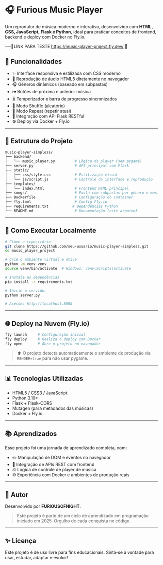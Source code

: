 # 🎧 Furious Music Player

Um reprodutor de música moderno e interativo, desenvolvido com **HTML, CSS, JavaScript, Flask e Python**, ideal para praticar conceitos de frontend, backend e deploy com Docker no Fly.io.

---🎯LINK PARA TESTE https://music-player-project.fly.dev/ 🎯

## 🚀 Funcionalidades

- ✨ Interface responsiva e estilizada com CSS moderno
- 🎵 Reprodução de áudio HTML5 diretamente no navegador
- 🎧 Gêneros dinâmicos (baseado em subpastas)
- ⏮️ Botões de próxima e anterior música
- ⏳ Temporizador e barra de progresso sincronizados
- 🔁 Modo Shuffle (aleatório)
- 🔂 Modo Repeat (repetir atual)
- 🤝 Integração com API Flask RESTful
- ⚙️ Deploy via Docker + Fly.io

---

## 📂 Estrutura do Projeto

```bash
music-player-simpless/
├── backend/
│   └── music_player.py         # Lógica do player (sem pygame)
├── server.py                   # API principal com Flask
├── static/
│   ├── css/style.css           # Estilização visual
│   └── js/script.js            # Controle da interface e reprodução
├── templates/
│   └── index.html              # Frontend HTML principal
├── songs/                      # Pasta com subpastas por gênero e músicas
├── Dockerfile                  # Configuração do container
├── fly.toml                    # Config Fly.io
├── requirements.txt           # Dependências Python
└── README.md                   # Documentação (este arquivo)
```

---

## 🚀 Como Executar Localmente

```bash
# Clone o repositório
git clone https://github.com/seu-usuario/music-player-simpless.git
cd music_player_project

# Crie o ambiente virtual e ative
python -m venv venv
source venv/bin/activate  # Windows: venv\Scripts\activate

# Instale as dependências
pip install -r requirements.txt

# Inicie o servidor
python server.py

# Acesse: http://localhost:8080
```

---

## 🌐 Deploy na Nuvem (Fly.io)

```bash
fly launch     # Configuração inicial
fly deploy     # Realiza o deploy com Docker
fly open       # Abre o projeto no navegador
```

> ⬆️ O projeto detecta automaticamente o ambiente de produção via `RENDER=true` para não usar pygame.

---

## 📊 Tecnologias Utilizadas

- HTML5 / CSS3 / JavaScript
- Python 3.10+
- Flask + Flask-CORS
- Mutagen (para metadados das músicas)
- Docker + Fly.io

---

## 📚 Aprendizados

Esse projeto foi uma jornada de aprendizado completa, com:

- ✏️ Manipulação de DOM e eventos no navegador
- 🔗 Integração de APIs REST com frontend
- ⚖️ Lógica de controle de player de música
- ⚙️ Experiência com Docker e ambientes de produção reais

---

## 💼 Autor

Desenvolvido por **FURIOUSOFNIGHT**.

> Este projeto é parte de um ciclo de aprendizado em programação iniciado em 2025. 
> Orgulho de cada conquista no código. 

---

## ✨ Licença

Este projeto é de uso livre para fins educacionais. Sinta-se à vontade para usar, estudar, adaptar e evoluir!
